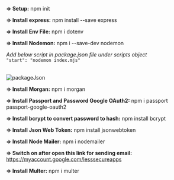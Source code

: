 **=> Setup:**
npm init

**=> Install express:**
npm install --save express

**=> Install Env File:**
npm i dotenv

**=> Install Nodemon:**
npm i --save-dev nodemon

<div>
<i>Add below script in package.json file under scripts object</i>
</div>
<code>"start": "nodemon index.mjs"</code>
<br></br>

![packageJson](https://user-images.githubusercontent.com/44664610/135656582-ef0d3416-32c3-4a17-b875-5156e2c5aa27.png)

**=> Install Morgan:**
npm i morgan

**=> Install Passport and Password Google OAuth2:**
npm i passport passport-google-oauth2

**=> Install bcrypt to convert password to hash:**
npm install bcrypt

**=> Install Json Web Token:**
npm install jsonwebtoken

**=> Install Node Mailer:**
npm i nodemailer

**=> Switch on after open this link for sending email:**
https://myaccount.google.com/lesssecureapps

**=> Install Multer:**
npm i multer
